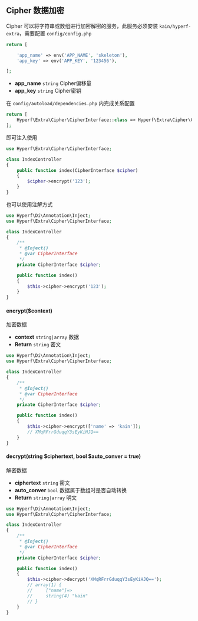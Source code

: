 ## Cipher 数据加密

Cipher 可以将字符串或数组进行加密解密的服务，此服务必须安装 `kain/hyperf-extra`，需要配置 `config/config.php`

```php
return [

    'app_name' => env('APP_NAME', 'skeleton'),
    'app_key' => env('APP_KEY', '123456'),

];
```

- **app_name** `string` Cipher偏移量
- **app_key** `string` Cipher密钥

在 `config/autoload/dependencies.php` 内完成关系配置

```php
return [
    Hyperf\Extra\Cipher\CipherInterface::class => Hyperf\Extra\Cipher\CipherService::class,
];
```

即可注入使用

```php
use Hyperf\Extra\Cipher\CipherInterface;

class IndexController
{
    public function index(CipherInterface $cipher)
    {
        $cipher->encrypt('123');
    }
}
```

也可以使用注解方式

```php
use Hyperf\Di\Annotation\Inject;
use Hyperf\Extra\Cipher\CipherInterface;

class IndexController
{
    /**
     * @Inject()
     * @var CipherInterface
     */
    private CipherInterface $cipher;

    public function index()
    {
        $this->cipher->encrypt('123');
    }
}
```

#### encrypt($context)

加密数据

- **context** `string|array` 数据
- **Return** `string` 密文

```php
use Hyperf\Di\Annotation\Inject;
use Hyperf\Extra\Cipher\CipherInterface;

class IndexController
{
    /**
     * @Inject()
     * @var CipherInterface
     */
    private CipherInterface $cipher;

    public function index()
    {
        $this->cipher->encrypt(['name' => 'kain']);
        // XMqRFrrGduqqY3sEyKiHJQ==
    }
}
```

#### decrypt(string $ciphertext, bool $auto_conver = true)

解密数据

- **ciphertext** `string` 密文
- **auto_conver** `bool` 数据属于数组时是否自动转换
- **Return** `string|array` 明文

```php
use Hyperf\Di\Annotation\Inject;
use Hyperf\Extra\Cipher\CipherInterface;

class IndexController
{
    /**
     * @Inject()
     * @var CipherInterface
     */
    private CipherInterface $cipher;

    public function index()
    {
        $this->cipher->decrypt('XMqRFrrGduqqY3sEyKiHJQ==');
        // array(1) {
        //     ["name"]=>
        //     string(4) "kain"
        // }
    }
}
```